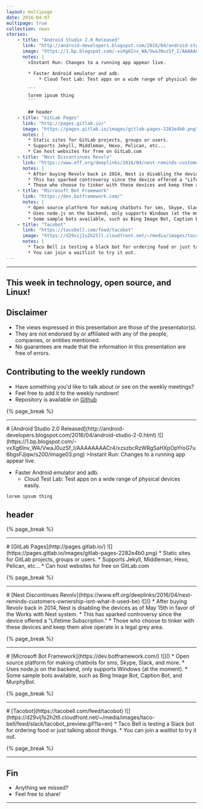 ```yaml
---
layout: multipage
date: 2016-04-07
multipage: true
collection: news
stories:
    - title: "Android Studio 2.0 Released"
      link: "http://android-developers.blogspot.com/2016/04/android-studio-2-0.html"
      image: "https://1.bp.blogspot.com/-vxXg6Inv_WA/VwaJ0uzSf_I/AAAAAAAACr4/xzszbcRzWRgSaHXpOpYroG7u6bgsFJjqw/s200/image03.png"
      notes: |
        >Instant Run: Changes to a running app appear live.

        * Faster Android emulator and adb.
            * Cloud Test Lab: Test apps on a wide range of physical devices easily.

        ```
        lorem ipsum thing
        ```

        ## header
    - title: "GitLab Pages"
      link: "http://pages.gitlab.io/"
      image: "https://pages.gitlab.io/images/gitlab-pages-2282e4b0.png"
      notes: |
        * Static sites for GitLab projects, groups or users.
        * Supports Jekyll, Middleman, Hexo, Pelican, etc...
        * Can host websites for free on GitLab.com
    - title: "Nest Discontinues Revolv"
      link: "https://www.eff.org/deeplinks/2016/04/nest-reminds-customers-ownership-isnt-what-it-used-be"
      notes: |
        * After buying Revolv back in 2014, Nest is disabling the devices as of May 15th in favor of the Works with Nest system.
        * This has sparked controversy since the device offered a "Lifetime Subscription."
        * Those who choose to tinker with these devices and keep them alive operate in a legal grey area.
    - title: "Microsoft Bot Framework"
      link: "https://dev.botframework.com/"
      notes: |
        * Open source platform for making chatbots for sms, Skype, Slack, and more.
        * Uses node.js on the backend, only supports Windows (at the moment).
        * Some sample bots available, such as Bing Image Bot, Caption Bot, and MurphyBot.
    - title: "Tacobot"
      link: "https://tacobell.com/feed/tacobot"
      image: "https://d29vij1s2h2tll.cloudfront.net/~/media/images/taco-bell/feed/slack/tacobot_preview.gif?la=en"
      notes: |
        * Taco Bell is testing a Slack bot for ordering food or just talking about things.
        * You can join a waitlist to try it out.
---
```

<section class="page__content" itemprop="text">
<hr />
<h2>This week in technology, open source, and Linux!</h2>

<h2>Disclaimer</h2>
<ul>
 <li> The views expressed in this presentation are those of the presentator(s).
 <li> They are not endorsed by or affiliated with any of the people, companies, or entities mentioned.
 <li> No guarantees are made that the information in this presentation are free of errors.
</ul>

<h2>Contributing to the weekly rundown</h2>
<ul>
   <li>Have something you'd like to talk about or see on the weekly meetings?</li>
   <li>Feel free to add it to the weekly rundown!</li>
   <li>Repository is available on <a href="https://github.com/OSUOSC/osc-weekly-rundown">Github</a></li>
</ul>
{% page_break %}
<hr />
# [Android Studio 2.0 Released](http://android-developers.blogspot.com/2016/04/android-studio-2-0.html)
![](https://1.bp.blogspot.com/-vxXg6Inv_WA/VwaJ0uzSf_I/AAAAAAAACr4/xzszbcRzWRgSaHXpOpYroG7u6bgsFJjqw/s200/image03.png)
>Instant Run: Changes to a running app appear live.

* Faster Android emulator and adb.
    * Cloud Test Lab: Test apps on a wide range of physical devices easily.

```
lorem ipsum thing
```

## header

{% page_break %}
<hr />
# [GitLab Pages](http://pages.gitlab.io/)
![](https://pages.gitlab.io/images/gitlab-pages-2282e4b0.png)
* Static sites for GitLab projects, groups or users.
* Supports Jekyll, Middleman, Hexo, Pelican, etc...
* Can host websites for free on GitLab.com

{% page_break %}
<hr />
# [Nest Discontinues Revolv](https://www.eff.org/deeplinks/2016/04/nest-reminds-customers-ownership-isnt-what-it-used-be)
![]()
* After buying Revolv back in 2014, Nest is disabling the devices as of May 15th in favor of the Works with Nest system.
* This has sparked controversy since the device offered a "Lifetime Subscription."
* Those who choose to tinker with these devices and keep them alive operate in a legal grey area.

{% page_break %}
<hr />
# [Microsoft Bot Framework](https://dev.botframework.com/)
![]()
* Open source platform for making chatbots for sms, Skype, Slack, and more.
* Uses node.js on the backend, only supports Windows (at the moment).
* Some sample bots available, such as Bing Image Bot, Caption Bot, and MurphyBot.

{% page_break %}
<hr />
# [Tacobot](https://tacobell.com/feed/tacobot)
![](https://d29vij1s2h2tll.cloudfront.net/~/media/images/taco-bell/feed/slack/tacobot_preview.gif?la=en)
* Taco Bell is testing a Slack bot for ordering food or just talking about things.
* You can join a waitlist to try it out.

{% page_break %}
<hr />
<h1>Fin</h1>
<ul>
  <li>Anything we missed?</li>
  <li>Feel free to share!</li>
</ul>
<hr />

